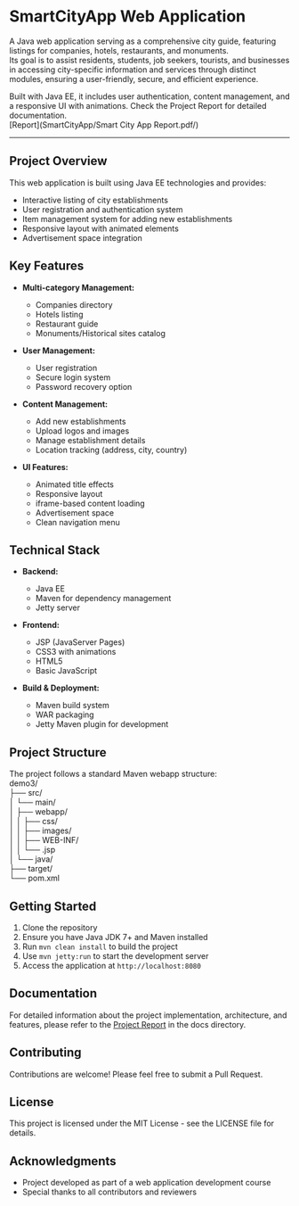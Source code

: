 # SmartCityApp Web Application
A Java web application serving as a comprehensive city guide, featuring listings for companies, hotels, restaurants, and monuments.    
Its goal is to assist residents, students, job seekers, tourists, and businesses in accessing city-specific information and services through distinct modules, ensuring a user-friendly, secure, and efficient experience.   
   
Built with Java EE, it includes user authentication, content management, and a responsive UI with animations. Check the Project Report for detailed documentation.  
[Report](SmartCityApp/Smart City App Report.pdf/)

____________________________________________________________________________________________________


## Project Overview


This web application is built using Java EE technologies and provides:

- Interactive listing of city establishments
- User registration and authentication system
- Item management system for adding new establishments
- Responsive layout with animated elements
- Advertisement space integration

## Key Features

- **Multi-category Management:**
  - Companies directory
  - Hotels listing
  - Restaurant guide
  - Monuments/Historical sites catalog

- **User Management:**
  - User registration
  - Secure login system
  - Password recovery option

- **Content Management:**
  - Add new establishments
  - Upload logos and images
  - Manage establishment details
  - Location tracking (address, city, country)

- **UI Features:**
  - Animated title effects
  - Responsive layout
  - iframe-based content loading
  - Advertisement space
  - Clean navigation menu

## Technical Stack

- **Backend:**
  - Java EE
  - Maven for dependency management
  - Jetty server

- **Frontend:**
  - JSP (JavaServer Pages)
  - CSS3 with animations
  - HTML5
  - Basic JavaScript

- **Build & Deployment:**
  - Maven build system
  - WAR packaging
  - Jetty Maven plugin for development

## Project Structure

The project follows a standard Maven webapp structure:    
demo3/   
├── src/  
│ └── main/     
│ ├── webapp/   
│ │ ├── css/   
│ │ ├── images/  
│ │ ├── WEB-INF/  
│ │ └── .jsp   
│ └── java/   
├── target/   
└── pom.xml   


## Getting Started

1. Clone the repository
2. Ensure you have Java JDK 7+ and Maven installed
3. Run `mvn clean install` to build the project
4. Use `mvn jetty:run` to start the development server
5. Access the application at `http://localhost:8080`

## Documentation

For detailed information about the project implementation, architecture, and features, please refer to the [Project Report](docs/PROJECT_REPORT.md) in the docs directory.

## Contributing

Contributions are welcome! Please feel free to submit a Pull Request.

## License

This project is licensed under the MIT License - see the LICENSE file for details.

## Acknowledgments

- Project developed as part of a web application development course
- Special thanks to all contributors and reviewers
